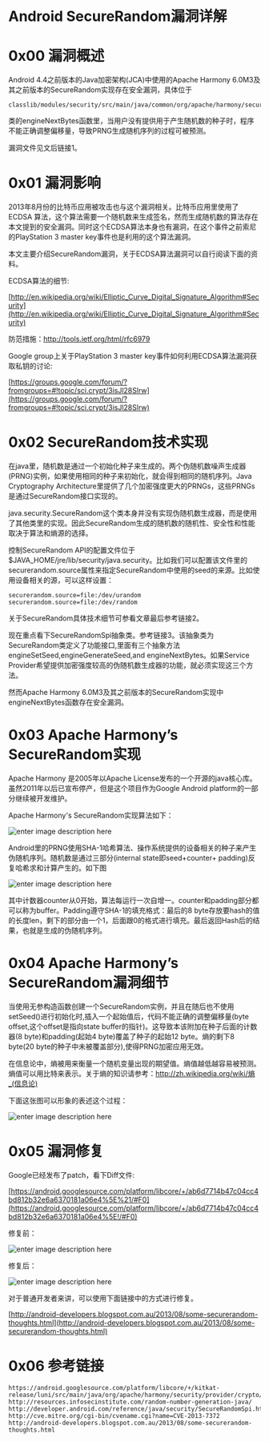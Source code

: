 # Android SecureRandom漏洞详解

0x00 漏洞概述
=====

Android 4.4之前版本的Java加密架构(JCA)中使用的Apache Harmony 6.0M3及其之前版本的SecureRandom实现存在安全漏洞，具体位于

```
classlib/modules/security/src/main/java/common/org/apache/harmony/security/provider/crypto/SHA1PRNG_SecureRandomImpl.java 

```

类的engineNextBytes函数里，当用户没有提供用于产生随机数的种子时，程序不能正确调整偏移量，导致PRNG生成随机序列的过程可被预测。

漏洞文件见文后链接1。

0x01 漏洞影响
=====

2013年8月份的比特币应用被攻击也与这个漏洞相关。比特币应用里使用了ECDSA 算法，这个算法需要一个随机数来生成签名，然而生成随机数的算法存在本文提到的安全漏洞。同时这个ECDSA算法本身也有漏洞，在这个事件之前索尼的PlayStation 3 master key事件也是利用的这个算法漏洞。

本文主要介绍SecureRandom漏洞，关于ECDSA算法漏洞可以自行阅读下面的资料。

ECDSA算法的细节:

[http://en.wikipedia.org/wiki/Elliptic_Curve_Digital_Signature_Algorithm#Security](http://en.wikipedia.org/wiki/Elliptic_Curve_Digital_Signature_Algorithm#Security)

防范措施：http://tools.ietf.org/html/rfc6979

Google group上关于PlayStation 3 master key事件如何利用ECDSA算法漏洞获取私钥的讨论:

[https://groups.google.com/forum/?fromgroups=#!topic/sci.crypt/3isJl28Slrw](https://groups.google.com/forum/?fromgroups=#!topic/sci.crypt/3isJl28Slrw)

0x02 SecureRandom技术实现
=====

在java里，随机数是通过一个初始化种子来生成的。两个伪随机数噪声生成器(PRNG)实例，如果使用相同的种子来初始化，就会得到相同的随机序列。Java Cryptography Architecture里提供了几个加密强度更大的PRNGs，这些PRNGs是通过SecureRandom接口实现的。

java.security.SecureRandom这个类本身并没有实现伪随机数生成器，而是使用了其他类里的实现。因此SecureRandom生成的随机数的随机性、安全性和性能取决于算法和熵源的选择。

控制SecureRandom API的配置文件位于$JAVA_HOME/jre/lib/security/java.security。比如我们可以配置该文件里的securerandom.source属性来指定SecureRandom中使用的seed的来源。比如使用设备相关的源，可以这样设置：

```
securerandom.source=file:/dev/urandom
securerandom.source=file:/dev/random

```

关于SecureRandom具体技术细节可参看文章最后参考链接2。

现在重点看下SecureRandomSpi抽象类。参考链接3。该抽象类为SecureRandom类定义了功能接口,里面有三个抽象方法engineSetSeed,engineGenerateSeed,and engineNextBytes。如果Service Provider希望提供加密强度较高的伪随机数生成器的功能，就必须实现这三个方法。

然而Apache Harmony 6.0M3及其之前版本的SecureRandom实现中engineNextBytes函数存在安全漏洞。

0x03 Apache Harmony’s SecureRandom实现
=====

Apache Harmony 是2005年以Apache License发布的一个开源的java核心库。虽然2011年以后已宣布停产，但是这个项目作为Google Android platform的一部分继续被开发维护。

Apache Harmony's SecureRandom实现算法如下：

![enter image description here](http://drops.javaweb.org/uploads/images/d89a90f635d217dbeb425d8c08f1756a48d6e63c.jpg)

Android里的PRNG使用SHA-1哈希算法、操作系统提供的设备相关的种子来产生伪随机序列。随机数是通过三部分(internal state即seed+counter+ padding)反复哈希求和计算产生的。如下图

![enter image description here](http://drops.javaweb.org/uploads/images/ea450f6dfa5b944bfa5f3549c1d700ec741ca072.jpg)

其中计数器counter从0开始，算法每运行一次自增一。counter和padding部分都可以称为buffer。Padding遵守SHA-1的填充格式：最后的8 byte存放要hash的值的长度len，剩下的部分由一个1，后面跟0的格式进行填充。最后返回Hash后的结果，也就是生成的伪随机序列。

0x04 Apache Harmony’s SecureRandom漏洞细节
=====

当使用无参构造函数创建一个SecureRandom实例，并且在随后也不使用setSeed()进行初始化时,插入一个起始值后，代码不能正确的调整偏移量(byte offset,这个offset是指向state buffer的指针)。这导致本该附加在种子后面的计数器(8 byte)和padding(起始4 byte)覆盖了种子的起始12 byte。熵的剩下8 byte(20 byte的种子中未被覆盖部分),使得PRNG加密应用无效。

在信息论中，熵被用来衡量一个随机变量出现的期望值。熵值越低越容易被预测。熵值可以用比特来表示。关于熵的知识请参考：http://zh.wikipedia.org/wiki/熵_(信息论)

下面这张图可以形象的表述这个过程：

![enter image description here](http://drops.javaweb.org/uploads/images/4abdfb432ec2ba6a41f8d5c6ec61c237bbaaad59.jpg)

0x05 漏洞修复
=====

Google已经发布了patch，看下Diff文件:

[https://android.googlesource.com/platform/libcore/+/ab6d7714b47c04cc4bd812b32e6a6370181a06e4%5E%21/#F0](https://android.googlesource.com/platform/libcore/+/ab6d7714b47c04cc4bd812b32e6a6370181a06e4%5E!/#F0)

修复前：

![enter image description here](http://drops.javaweb.org/uploads/images/6535da94c368e49432a1797ae73aa85095a62c01.jpg)

修复后：

![enter image description here](http://drops.javaweb.org/uploads/images/8a7c95e4d696389eb113323269ee9611b368d196.jpg)

对于普通开发者来讲，可以使用下面链接中的方式进行修复。

[http://android-developers.blogspot.com.au/2013/08/some-securerandom-thoughts.html](http://android-developers.blogspot.com.au/2013/08/some-securerandom-thoughts.html)

0x06 参考链接
=====

```
https://android.googlesource.com/platform/libcore/+/kitkat-release/luni/src/main/java/org/apache/harmony/security/provider/crypto/SHA1PRNG_SecureRandomImpl.java
http://resources.infosecinstitute.com/random-number-generation-java/
http://developer.android.com/reference/java/security/SecureRandomSpi.html
http://cve.mitre.org/cgi-bin/cvename.cgi?name=CVE-2013-7372
http://android-developers.blogspot.com.au/2013/08/some-securerandom-thoughts.html

```